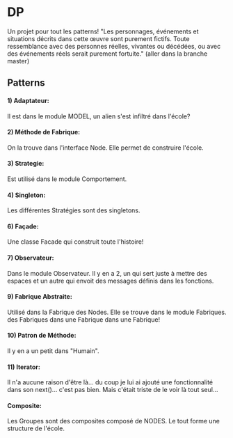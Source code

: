 # DP

Un projet pour tout les patterns!
"Les personnages, événements et situations décrits dans cette œuvre sont purement fictifs. Toute ressemblance avec des personnes réelles, vivantes ou décédées, ou avec des événements réels serait purement fortuite."
(aller dans la branche master)

## Patterns

#### 1) Adaptateur:
Il est dans le module MODEL, un alien s'est infiltré dans l'école?

#### 2) Méthode de Fabrique:
On la trouve dans l'interface Node. Elle permet de construire l'école.

#### 3) Strategie: 
Est utilisé dans le module Comportement.

#### 4) Singleton:
Les différentes Stratégies sont des singletons.

#### 6) Façade:
Une classe Facade qui construit toute l'histoire!

#### 7) Observateur:
Dans le module Observateur.
Il y en a 2, un qui sert juste à mettre des espaces et un autre qui envoit des messages définis dans les fonctions.

#### 9) Fabrique Abstraite:
Utilisé dans la Fabrique des Nodes. Elle se trouve dans le module Fabriques. des Fabriques dans une Fabrique dans une Fabrique!

#### 10) Patron de Méthode:
Il y en a un petit dans "Humain". 

#### 11) Iterator:
Il n'a aucune raison d'être là... du coup je lui ai ajouté une fonctionnalité dans son next()... c'est pas bien. Mais c'était triste de le voir là tout seul...

#### Composite:
Les Groupes sont des composites composé de NODES. Le tout forme une structure de l'école.
